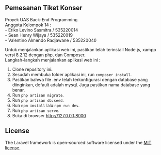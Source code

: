 ## Pemesanan Tiket Konser
Proyek UAS Back-End Programming<br>
Anggota Kelompok 14 : <br>
    - Eriko Levino Sasmitra / 535220014 <br>
    - Sean Henry Wijaya / 535220019 <br>
    - Valentino Almendo Radjawane / 535220040 <br>

Untuk menjalankan aplikasi web ini, pastikan telah terinstall Node.js, xampp versi 8.2.12 dengan php, dan Composer.<br>
Langkah-langkah menjalankan aplikasi web ini : <br>
1. Clone repository ini.<br>
2. Sesudah membuka folder aplikasi ini, run ```composer install```.<br>
3. Pastikan bahwa file .env telah terkonfigurasi dengan database yang diinginkan, default adalah mysql. Juga pastikan nama database yang benar.<br>
4. Run ```php artisan migrate```.<br>
5. Run ```php artisan db:seed```.<br>
6. Run ```npm install``` lalu ```npm run dev```.<br>
7. Run ```php artisan serve```.<br>
8. Buka di browser <a href="http://127.0.0.1:8000">http://127.0.0.1:8000</a>


## License

The Laravel framework is open-sourced software licensed under the [MIT license](https://opensource.org/licenses/MIT).
